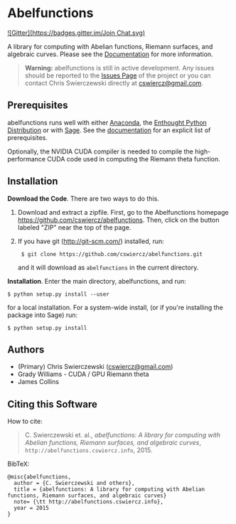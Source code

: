 Abelfunctions
=============
[![Gitter](https://badges.gitter.im/Join Chat.svg)](https://gitter.im/cswiercz/abelfunctions?utm_source=badge&utm_medium=badge&utm_campaign=pr-badge&utm_content=badge)

A library for computing with Abelian functions, Riemann surfaces, and algebraic curves. Please see the [Documentation](http://abelfunctions.cswiercz.info) for more information.

> **Warning:** abelfunctions is still in active development. Any issues should be reported to the [Issues Page](https://github.com/cswiercz/abelfunctions/issues) of the project or you can contact Chris Swierczewski directly at <cswiercz@gmail.com>.

Prerequisites
-------------

abelfunctions runs well with either [Anaconda](https://store.continuum.io/cshop/anaconda/), the [Enthought Python Distribution](http://enthought.com/products/epd.php) or with [Sage](http://www.sagemath.org). See the [documentation](http://abelfunctions.cswiercz.info) for an explicit list of prerequisites.

Optionally, the NVIDIA CUDA compiler is needed to compile the high-performance CUDA code used in computing the Riemann theta function.


Installation
------------

**Download the Code**. There are two ways to do this.

1. Download and extract a zipfile. First, go to the Abelfunctions
   homepage https://github.com/cswiercz/abelfunctions. Then, click on
   the button labeled "ZIP" near the top of the page.

2. If you have git (http://git-scm.com/) installed, run:

        $ git clone https://github.com/cswiercz/abelfunctions.git

   and it will download as `abelfunctions` in the current directory.

**Installation**. Enter the main directory, abelfunctions, and run:

    $ python setup.py install --user

for a local installation. For a system-wide install, (or if you're installing the package into Sage) run:

    $ python setup.py install

Authors
-------

* (Primary) Chris Swierczewski (<cswiercz@gmail.com>)
* Grady Williams - CUDA / GPU Riemann theta
* James Collins

Citing this Software
--------------------

How to cite:

> C. Swierczewski et. al., *abelfunctions: A library for computing with Abelian functions, Riemann surfaces, and algebraic curves*, `http://abelfunctions.cswiercz.info`, 2015.

BibTeX:

    @misc{abelfunctions,
      author = {C. Swierczewski and others},
      title = {abelfunctions: A library for computing with Abelian functions, Riemann surfaces, and algebraic curves}
      note= {\tt http://abelfunctions.cswiercz.info},
      year = 2015
    }
